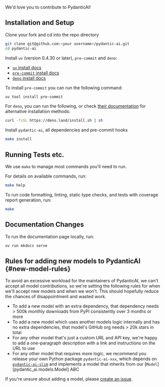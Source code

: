We'd love you to contribute to PydanticAI!

## Installation and Setup

Clone your fork and cd into the repo directory

```bash
git clone git@github.com:<your username>/pydantic-ai.git
cd pydantic-ai
```

Install `uv` (version 0.4.30 or later), `pre-commit` and `deno`:

* [`uv` install docs](https://docs.astral.sh/uv/getting-started/installation/)
* [`pre-commit` install docs](https://pre-commit.com/#install)
* [`deno` install docs](https://docs.deno.com/runtime/getting_started/installation/)

To install `pre-commit` you can run the following command:

```bash
uv tool install pre-commit
```

For `deno`, you can run the following, or check
[their documentation](https://docs.deno.com/runtime/getting_started/installation/) for alternative
installation methods:

```bash
curl -fsSL https://deno.land/install.sh | sh
```

Install `pydantic-ai`, all dependencies and pre-commit hooks

```bash
make install
```

## Running Tests etc.

We use `make` to manage most commands you'll need to run.

For details on available commands, run:

```bash
make help
```

To run code formatting, linting, static type checks, and tests with coverage report generation, run:

```bash
make
```

## Documentation Changes

To run the documentation page locally, run:

```bash
uv run mkdocs serve
```

## Rules for adding new models to PydanticAI {#new-model-rules}

To avoid an excessive workload for the maintainers of PydanticAI, we can't accept all model contributions, so we're setting the following rules for when we'll accept new models and when we won't. This should hopefully reduce the chances of disappointment and wasted work.

* To add a new model with an extra dependency, that dependency needs > 500k monthly downloads from PyPI consistently over 3 months or more
* To add a new model which uses another models logic internally and has no extra dependencies, that model's GitHub org needs > 20k stars in total
* For any other model that's just a custom URL and API key, we're happy to add a one-paragraph description with a link and instructions on the URL to use
* For any other model that requires more logic, we recommend you release your own Python package `pydantic-ai-xxx`, which depends on [`pydantic-ai-slim`](install.md#slim-install) and implements a model that inherits from our [`Model`][pydantic_ai.models.Model] ABC

If you're unsure about adding a model, please [create an issue](https://github.com/pydantic/pydantic-ai/issues).
